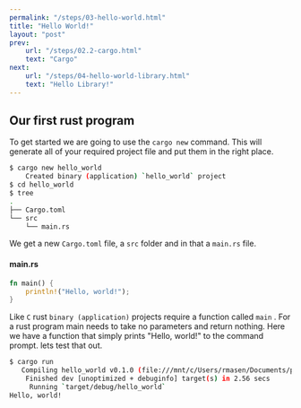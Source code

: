 ```yaml
---
permalink: "/steps/03-hello-world.html"
title: "Hello World!"
layout: "post"
prev: 
    url: "/steps/02.2-cargo.html"
    text: "Cargo"
next: 
    url: "/steps/04-hello-world-library.html"
    text: "Hello Library!"
---
```

## Our first rust program
<div class="explain">
To get started we are going to use the <code>cargo new</code> command. This will generate all of your required project file and put them in the right place.
</div>

```bash
$ cargo new hello_world
    Created binary (application) `hello_world` project
$ cd hello_world
$ tree
.
├── Cargo.toml
└── src
    └── main.rs
```
<div class="explain">

We get a new <code>Cargo.toml</code>  file, a <code>src</code>  folder and in that a <code>main.rs</code>  file.
</div>

#### main.rs
```rust
fn main() {
    println!("Hello, world!");
}
```
<div class="explain">


Like <code>C</code> rust <code>binary (application)</code> projects require a function called <code>main</code> . For a rust program main needs to take no parameters and return nothing. Here we have a function that simply prints "Hello, world!" to the command prompt. lets test that out.
</div>

```bash
$ cargo run
   Compiling hello_world v0.1.0 (file:///mnt/c/Users/rmasen/Documents/projects/hello_world)
    Finished dev [unoptimized + debuginfo] target(s) in 2.56 secs
     Running `target/debug/hello_world`
Hello, world!
```
